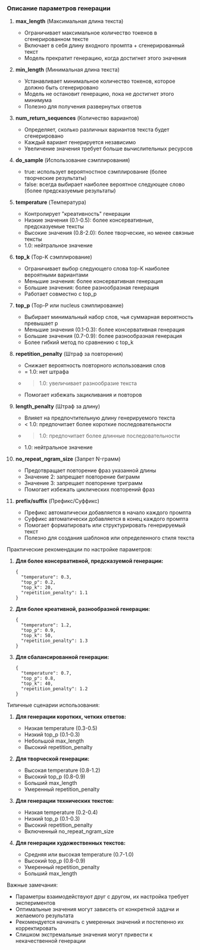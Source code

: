 ### Описание параметров генерации

1. **max_length** (Максимальная длина текста)
   - Ограничивает максимальное количество токенов в сгенерированном тексте
   - Включает в себя длину входного промпта + сгенерированный текст
   - Модель прекратит генерацию, когда достигнет этого значения

2. **min_length** (Минимальная длина текста)
   - Устанавливает минимальное количество токенов, которое должно быть сгенерировано
   - Модель не остановит генерацию, пока не достигнет этого минимума
   - Полезно для получения развернутых ответов

3. **num_return_sequences** (Количество вариантов)
   - Определяет, сколько различных вариантов текста будет сгенерировано
   - Каждый вариант генерируется независимо
   - Увеличение значения требует больше вычислительных ресурсов

4. **do_sample** (Использование сэмплирования)
   - true: использует вероятностное сэмплирование (более творческие результаты)
   - false: всегда выбирает наиболее вероятное следующее слово (более предсказуемые результаты)

5. **temperature** (Температура)
   - Контролирует "креативность" генерации
   - Низкие значения (0.1-0.5): более консервативные, предсказуемые тексты
   - Высокие значения (0.8-2.0): более творческие, но менее связные тексты
   - 1.0: нейтральное значение

6. **top_k** (Top-K сэмплирование)
   - Ограничивает выбор следующего слова top-K наиболее вероятными вариантами
   - Меньшие значения: более консервативная генерация
   - Большие значения: более разнообразная генерация
   - Работает совместно с top_p

7. **top_p** (Top-P или nucleus сэмплирование)
   - Выбирает минимальный набор слов, чья суммарная вероятность превышает p
   - Меньшие значения (0.1-0.3): более консервативная генерация
   - Большие значения (0.7-0.9): более разнообразная генерация
   - Более гибкий метод по сравнению с top_k

8. **repetition_penalty** (Штраф за повторения)
   - Снижает вероятность повторного использования слов
   - = 1.0: нет штрафа
   - >1.0: увеличивает разнообразие текста
   - Помогает избежать зацикливания и повторов

9. **length_penalty** (Штраф за длину)
   - Влияет на предпочтительную длину генерируемого текста
   - < 1.0: предпочитает более короткие последовательности
   - > 1.0: предпочитает более длинные последовательности
   - 1.0: нейтральное значение

10. **no_repeat_ngram_size** (Запрет N-грамм)
    - Предотвращает повторение фраз указанной длины
    - Значение 2: запрещает повторение биграмм
    - Значение 3: запрещает повторение триграмм
    - Помогает избежать циклических повторений фраз

11. **prefix/suffix** (Префикс/Суффикс)
    - Префикс автоматически добавляется в начало каждого промпта
    - Суффикс автоматически добавляется в конец каждого промпта
    - Помогает форматировать или структурировать генерируемый текст
    - Полезно для создания шаблонов или определенного стиля текста

Практические рекомендации по настройке параметров:

1. **Для более консервативной, предсказуемой генерации:**
   ```
   {
     "temperature": 0.3,
     "top_p": 0.2,
     "top_k": 20,
     "repetition_penalty": 1.1
   }
   ```

2. **Для более креативной, разнообразной генерации:**
   ```
   {
     "temperature": 1.2,
     "top_p": 0.9,
     "top_k": 50,
     "repetition_penalty": 1.3
   }
   ```

3. **Для сбалансированной генерации:**
   ```
   {
     "temperature": 0.7,
     "top_p": 0.8,
     "top_k": 40,
     "repetition_penalty": 1.2
   }
   ```

Типичные сценарии использования:

1. **Для генерации коротких, четких ответов:**
   - Низкая temperature (0.3-0.5)
   - Низкий top_p (0.1-0.3)
   - Небольшой max_length
   - Высокий repetition_penalty

2. **Для творческой генерации:**
   - Высокая temperature (0.8-1.2)
   - Высокий top_p (0.8-0.9)
   - Больший max_length
   - Умеренный repetition_penalty

3. **Для генерации технических текстов:**
   - Низкая temperature (0.2-0.4)
   - Низкий top_p (0.1-0.3)
   - Высокий repetition_penalty
   - Включенный no_repeat_ngram_size

4. **Для генерации художественных текстов:**
   - Средняя или высокая temperature (0.7-1.0)
   - Высокий top_p (0.8-0.9)
   - Умеренный repetition_penalty
   - Больший max_length

Важные замечания:
- Параметры взаимодействуют друг с другом, их настройка требует экспериментов
- Оптимальные значения могут зависеть от конкретной задачи и желаемого результата
- Рекомендуется начинать с умеренных значений и постепенно их корректировать
- Слишком экстремальные значения могут привести к некачественной генерации
